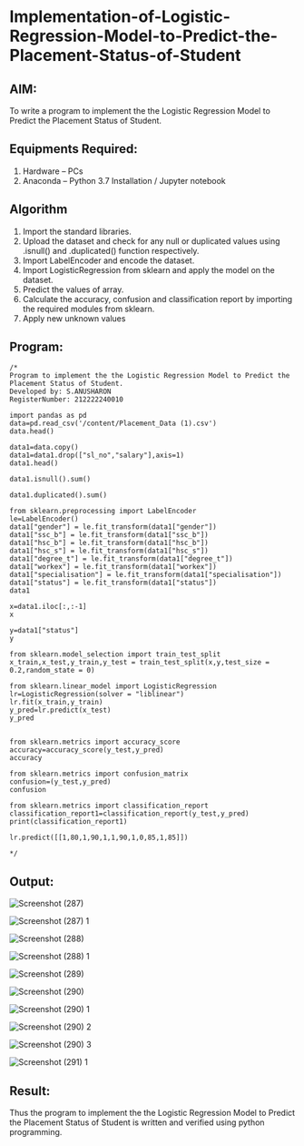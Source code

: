 # Implementation-of-Logistic-Regression-Model-to-Predict-the-Placement-Status-of-Student

## AIM:
To write a program to implement the the Logistic Regression Model to Predict the Placement Status of Student.

## Equipments Required:
1. Hardware – PCs
2. Anaconda – Python 3.7 Installation / Jupyter notebook

## Algorithm
1. Import the standard libraries.
2. Upload the dataset and check for any null or duplicated values using .isnull() and .duplicated() function respectively.
3. Import LabelEncoder and encode the dataset.
4. Import LogisticRegression from sklearn and apply the model on the dataset.
5. Predict the values of array.
6. Calculate the accuracy, confusion and classification report by importing the required modules from sklearn.
7. Apply new unknown values
 

## Program:
```
/*
Program to implement the the Logistic Regression Model to Predict the Placement Status of Student.
Developed by: S.ANUSHARON 
RegisterNumber: 212222240010

import pandas as pd
data=pd.read_csv('/content/Placement_Data (1).csv')
data.head()

data1=data.copy()
data1=data1.drop(["sl_no","salary"],axis=1)
data1.head()

data1.isnull().sum()

data1.duplicated().sum()

from sklearn.preprocessing import LabelEncoder
le=LabelEncoder()
data1["gender"] = le.fit_transform(data1["gender"])
data1["ssc_b"] = le.fit_transform(data1["ssc_b"])
data1["hsc_b"] = le.fit_transform(data1["hsc_b"])
data1["hsc_s"] = le.fit_transform(data1["hsc_s"])
data1["degree_t"] = le.fit_transform(data1["degree_t"])
data1["workex"] = le.fit_transform(data1["workex"])
data1["specialisation"] = le.fit_transform(data1["specialisation"])
data1["status"] = le.fit_transform(data1["status"])
data1

x=data1.iloc[:,:-1]
x

y=data1["status"]
y

from sklearn.model_selection import train_test_split
x_train,x_test,y_train,y_test = train_test_split(x,y,test_size = 0.2,random_state = 0)

from sklearn.linear_model import LogisticRegression
lr=LogisticRegression(solver = "liblinear")
lr.fit(x_train,y_train)
y_pred=lr.predict(x_test)
y_pred


from sklearn.metrics import accuracy_score
accuracy=accuracy_score(y_test,y_pred)
accuracy

from sklearn.metrics import confusion_matrix
confusion=(y_test,y_pred)
confusion

from sklearn.metrics import classification_report
classification_report1=classification_report(y_test,y_pred)
print(classification_report1)

lr.predict([[1,80,1,90,1,1,90,1,0,85,1,85]])

*/
```

## Output:

![Screenshot (287)](https://github.com/Anusharonselva/Implementation-of-Logistic-Regression-Model-to-Predict-the-Placement-Status-of-Student/assets/119405600/19271066-1832-4e80-af29-8e26128bb46c)


![Screenshot (287) 1](https://github.com/Anusharonselva/Implementation-of-Logistic-Regression-Model-to-Predict-the-Placement-Status-of-Student/assets/119405600/26bd5937-e123-4da8-9aeb-457abdbd6fe3)


![Screenshot (288)](https://github.com/Anusharonselva/Implementation-of-Logistic-Regression-Model-to-Predict-the-Placement-Status-of-Student/assets/119405600/157b6da4-55fe-4a52-9fce-b663a1c372ce)

![Screenshot (288) 1](https://github.com/Anusharonselva/Implementation-of-Logistic-Regression-Model-to-Predict-the-Placement-Status-of-Student/assets/119405600/468014ac-6c08-43f5-9116-e5701b31ab12)

![Screenshot (289)](https://github.com/Anusharonselva/Implementation-of-Logistic-Regression-Model-to-Predict-the-Placement-Status-of-Student/assets/119405600/44fa5649-7306-443f-841f-435a2e275ecb)

![Screenshot (290)](https://github.com/Anusharonselva/Implementation-of-Logistic-Regression-Model-to-Predict-the-Placement-Status-of-Student/assets/119405600/783f449f-bafb-499e-be6b-b5ebf514ff88)

![Screenshot (290) 1](https://github.com/Anusharonselva/Implementation-of-Logistic-Regression-Model-to-Predict-the-Placement-Status-of-Student/assets/119405600/eba834c0-0590-4354-88a3-b0f661492349)

![Screenshot (290) 2](https://github.com/Anusharonselva/Implementation-of-Logistic-Regression-Model-to-Predict-the-Placement-Status-of-Student/assets/119405600/f5c0a80b-ef33-489a-9548-ccf4f4ba7d13)

![Screenshot (290) 3](https://github.com/Anusharonselva/Implementation-of-Logistic-Regression-Model-to-Predict-the-Placement-Status-of-Student/assets/119405600/00cef9d4-03ec-4fa3-834d-6b0ad95afdf4)

![Screenshot (291) 1](https://github.com/Anusharonselva/Implementation-of-Logistic-Regression-Model-to-Predict-the-Placement-Status-of-Student/assets/119405600/4a619135-5e7a-4fa7-aef1-3ca2bad776bb)


## Result:
Thus the program to implement the the Logistic Regression Model to Predict the Placement Status of Student is written and verified using python programming.
